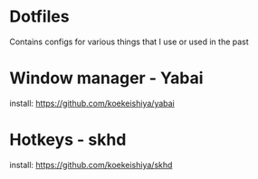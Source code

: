 # Dotfiles

Contains configs for various things that I use or used in the past


# Window manager - Yabai

install: https://github.com/koekeishiya/yabai


# Hotkeys - skhd
install: https://github.com/koekeishiya/skhd

